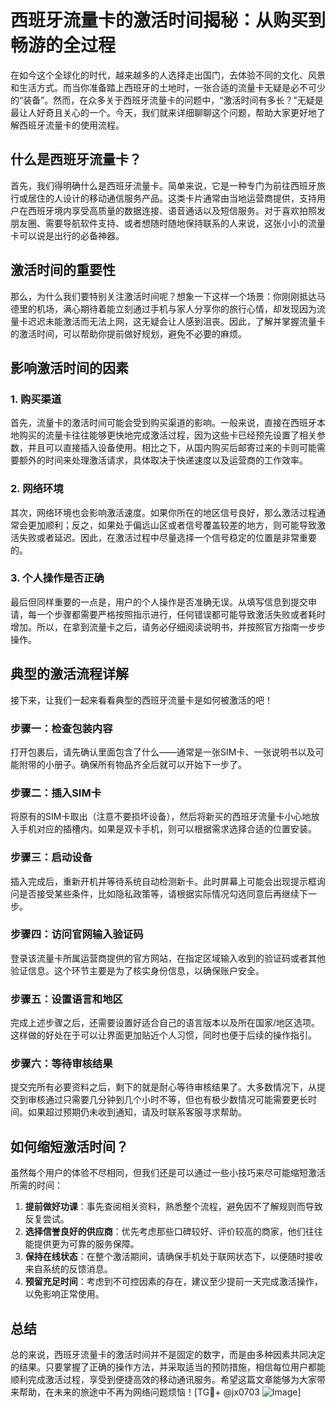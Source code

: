 # 西班牙流量卡的激活时间揭秘：从购买到畅游的全过程

在如今这个全球化的时代，越来越多的人选择走出国门，去体验不同的文化、风景和生活方式。而当你准备踏上西班牙的土地时，一张合适的流量卡无疑是必不可少的“装备”。然而，在众多关于西班牙流量卡的问题中，“激活时间有多长？”无疑是最让人好奇且关心的一个。今天，我们就来详细聊聊这个问题，帮助大家更好地了解西班牙流量卡的使用流程。

## 什么是西班牙流量卡？

首先，我们得明确什么是西班牙流量卡。简单来说，它是一种专门为前往西班牙旅行或居住的人设计的移动通信服务产品。这类卡片通常由当地运营商提供，支持用户在西班牙境内享受高质量的数据连接、语音通话以及短信服务。对于喜欢拍照发朋友圈、需要导航软件支持、或者想随时随地保持联系的人来说，这张小小的流量卡可以说是出行的必备神器。

## 激活时间的重要性

那么，为什么我们要特别关注激活时间呢？想象一下这样一个场景：你刚刚抵达马德里的机场，满心期待着能立刻通过手机与家人分享你的旅行心情，却发现因为流量卡迟迟未能激活而无法上网，这无疑会让人感到沮丧。因此，了解并掌握流量卡的激活时间，可以帮助你提前做好规划，避免不必要的麻烦。

## 影响激活时间的因素

### 1. **购买渠道**
   首先，流量卡的激活时间可能会受到购买渠道的影响。一般来说，直接在西班牙本地购买的流量卡往往能够更快地完成激活过程，因为这些卡已经预先设置了相关参数，并且可以直接插入设备使用。相比之下，从国内购买后邮寄过来的卡则可能需要额外的时间来处理激活请求，具体取决于快递速度以及运营商的工作效率。

### 2. **网络环境**
   其次，网络环境也会影响激活速度。如果你所在的地区信号良好，那么激活过程通常会更加顺利；反之，如果处于偏远山区或者信号覆盖较差的地方，则可能导致激活失败或者延迟。因此，在激活过程中尽量选择一个信号稳定的位置是非常重要的。

### 3. **个人操作是否正确**
   最后但同样重要的一点是，用户的个人操作是否准确无误。从填写信息到提交申请，每一个步骤都需要严格按照指示进行，任何错误都可能导致激活失败或者耗时增加。所以，在拿到流量卡之后，请务必仔细阅读说明书，并按照官方指南一步步操作。

## 典型的激活流程详解

接下来，让我们一起来看看典型的西班牙流量卡是如何被激活的吧！

### 步骤一：检查包装内容
   打开包裹后，请先确认里面包含了什么——通常是一张SIM卡、一张说明书以及可能附带的小册子。确保所有物品齐全后就可以开始下一步了。

### 步骤二：插入SIM卡
   将原有的SIM卡取出（注意不要损坏设备），然后将新买的西班牙流量卡小心地放入手机对应的插槽内。如果是双卡手机，则可以根据需求选择合适的位置安装。

### 步骤三：启动设备
   插入完成后，重新开机并等待系统自动检测新卡。此时屏幕上可能会出现提示框询问是否接受某些条件，比如隐私政策等，请根据实际情况勾选同意后再继续下一步。

### 步骤四：访问官网输入验证码
   登录该流量卡所属运营商提供的官方网站，在指定区域输入收到的验证码或者其他验证信息。这个环节主要是为了核实身份信息，以确保账户安全。

### 步骤五：设置语言和地区
   完成上述步骤之后，还需要设置好适合自己的语言版本以及所在国家/地区选项。这样做的好处在于可以让界面更加贴近个人习惯，同时也便于后续的操作指引。

### 步骤六：等待审核结果
   提交完所有必要资料之后，剩下的就是耐心等待审核结果了。大多数情况下，从提交到审核通过只需要几分钟到几个小时不等，但也有极少数情况可能需要更长时间。如果超过预期仍未收到通知，请及时联系客服寻求帮助。

## 如何缩短激活时间？

虽然每个用户的体验不尽相同，但我们还是可以通过一些小技巧来尽可能缩短激活所需的时间：

1. **提前做好功课**：事先查阅相关资料，熟悉整个流程，避免因不了解规则而导致反复尝试。
2. **选择信誉良好的供应商**：优先考虑那些口碑较好、评价较高的商家，他们往往能提供更为可靠的服务保障。
3. **保持在线状态**：在整个激活期间，请确保手机处于联网状态下，以便随时接收来自系统的反馈消息。
4. **预留充足时间**：考虑到不可控因素的存在，建议至少提前一天完成激活操作，以免影响正常使用。

## 总结

总的来说，西班牙流量卡的激活时间并不是固定的数字，而是由多种因素共同决定的结果。只要掌握了正确的操作方法，并采取适当的预防措施，相信每位用户都能顺利完成激活过程，享受到便捷高效的移动通讯服务。希望这篇文章能够为大家带来帮助，在未来的旅途中不再为网络问题烦恼！[TG💪+ @jx0703 ![Image](https://github.com/user-attachments/assets/dbca1d08-cadb-493c-b0ec-ad6f7a83f270)]